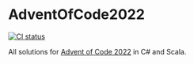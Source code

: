 # AdventOfCode2022
[![CI status](https://github.com/matthiasffm/AdventOfCode2022/actions/workflows/ci.yml/badge.svg?branch=main)](https://github.com/matthiasffm/AdventOfCode2022/actions/workflows/ci.yml)

All solutions for [Advent of Code 2022](https://adventofcode.com/2022) in C# and Scala.

